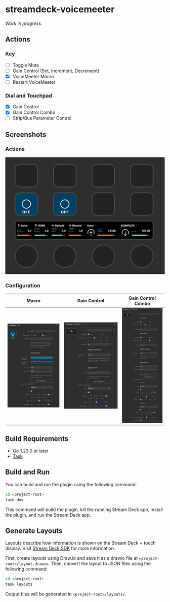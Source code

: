 # streamdeck-voicemeeter
*Work in progress.*

## Actions
### Key
- [ ] Toggle Mute
- [ ] Gain Control (Set, Increment, Decrement)
- [x] VoiceMeeter Macro
- [ ] Restart VoiceMeeter

### Dial and Touchpad
- [x] Gain Control
- [x] Gain Control Combo
- [ ] Strip/Bus Parameter Control

## Screenshots
### Actions
![Actions](./screenshots/actions.png)

### Configuration
| Macro | Gain Control | Gain Control Combo |
| --- | --- | --- |
| ![Macro](./screenshots/macro.png) | ![Gain Control](./screenshots/gain_control.png) | ![Gain Control Combo](./screenshots/gain_control_combo.png) |

## Build Requirements
- Go 1.23.0 or later
- [Task](https://taskfile.dev/installation/)

## Build and Run
You can build and run the plugin using the following command:

```bash
cd <project-root>
task dev
```

This command will build the plugin, kill the running Stream Deck app, install the plugin, and run the Stream Deck app.

## Generate Layouts
Layouts describe how information is shown on the Stream Deck + touch display. Visit [Stream Deck SDK](https://docs.elgato.com/sdk/plugins/layouts-sd+) for more information.

First, create layouts using Draw.io and save it as a drawio file at `<project-root>/layout.drawio`.
Then, convert the layout to JSON files using the following command:
```bash
cd <project-root>
task layouts
```

Output files will be generated in `<project-root>/layouts/`.
